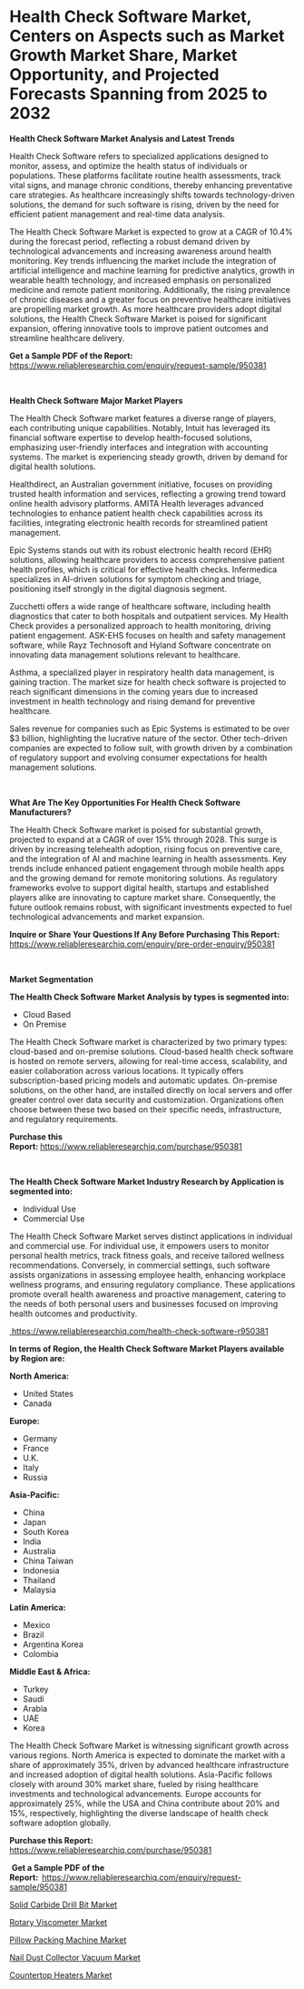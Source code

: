 <p><h1>Health Check Software Market, Centers on Aspects such as Market Growth Market Share, Market Opportunity, and Projected Forecasts Spanning from 2025 to 2032</h1></p><p><strong>Health Check Software Market Analysis and Latest Trends</strong></p>
<p><p>Health Check Software refers to specialized applications designed to monitor, assess, and optimize the health status of individuals or populations. These platforms facilitate routine health assessments, track vital signs, and manage chronic conditions, thereby enhancing preventative care strategies. As healthcare increasingly shifts towards technology-driven solutions, the demand for such software is rising, driven by the need for efficient patient management and real-time data analysis.</p><p>The Health Check Software Market is expected to grow at a CAGR of 10.4% during the forecast period, reflecting a robust demand driven by technological advancements and increasing awareness around health monitoring. Key trends influencing the market include the integration of artificial intelligence and machine learning for predictive analytics, growth in wearable health technology, and increased emphasis on personalized medicine and remote patient monitoring. Additionally, the rising prevalence of chronic diseases and a greater focus on preventive healthcare initiatives are propelling market growth. As more healthcare providers adopt digital solutions, the Health Check Software Market is poised for significant expansion, offering innovative tools to improve patient outcomes and streamline healthcare delivery.</p></p>
<p><strong>Get a Sample PDF of the Report:&nbsp;</strong> <a href="https://www.reliableresearchiq.com/enquiry/request-sample/950381?utm_campaign=1906&utm_medium=2&utm_source=Github&utm_content=ia&utm_term=05032025&utm_id=health-check-software">https://www.reliableresearchiq.com/enquiry/request-sample/950381</a></p>
<p>&nbsp;</p>
<p><strong>Health Check Software Major Market Players</strong></p>
<p><p>The Health Check Software market features a diverse range of players, each contributing unique capabilities. Notably, Intuit has leveraged its financial software expertise to develop health-focused solutions, emphasizing user-friendly interfaces and integration with accounting systems. The market is experiencing steady growth, driven by demand for digital health solutions.</p><p>Healthdirect, an Australian government initiative, focuses on providing trusted health information and services, reflecting a growing trend toward online health advisory platforms. AMITA Health leverages advanced technologies to enhance patient health check capabilities across its facilities, integrating electronic health records for streamlined patient management.</p><p>Epic Systems stands out with its robust electronic health record (EHR) solutions, allowing healthcare providers to access comprehensive patient health profiles, which is critical for effective health checks. Infermedica specializes in AI-driven solutions for symptom checking and triage, positioning itself strongly in the digital diagnosis segment.</p><p>Zucchetti offers a wide range of healthcare software, including health diagnostics that cater to both hospitals and outpatient services. My Health Check provides a personalized approach to health monitoring, driving patient engagement. ASK-EHS focuses on health and safety management software, while Rayz Technosoft and Hyland Software concentrate on innovating data management solutions relevant to healthcare.</p><p>Asthma, a specialized player in respiratory health data management, is gaining traction. The market size for health check software is projected to reach significant dimensions in the coming years due to increased investment in health technology and rising demand for preventive healthcare.</p><p>Sales revenue for companies such as Epic Systems is estimated to be over $3 billion, highlighting the lucrative nature of the sector. Other tech-driven companies are expected to follow suit, with growth driven by a combination of regulatory support and evolving consumer expectations for health management solutions.</p></p>
<p>&nbsp;</p>
<p><strong>What Are The Key Opportunities For Health Check Software Manufacturers?</strong></p>
<p><p>The Health Check Software market is poised for substantial growth, projected to expand at a CAGR of over 15% through 2028. This surge is driven by increasing telehealth adoption, rising focus on preventive care, and the integration of AI and machine learning in health assessments. Key trends include enhanced patient engagement through mobile health apps and the growing demand for remote monitoring solutions. As regulatory frameworks evolve to support digital health, startups and established players alike are innovating to capture market share. Consequently, the future outlook remains robust, with significant investments expected to fuel technological advancements and market expansion.</p></p>
<p><strong>Inquire or Share Your Questions If Any Before Purchasing This Report:</strong> <a href="https://www.reliableresearchiq.com/enquiry/pre-order-enquiry/950381?utm_campaign=1906&utm_medium=2&utm_source=Github&utm_content=ia&utm_term=05032025&utm_id=health-check-software">https://www.reliableresearchiq.com/enquiry/pre-order-enquiry/950381</a></p>
<p>&nbsp;</p>
<p><strong>Market Segmentation</strong></p>
<p><strong>The Health Check Software Market Analysis by types is segmented into:</strong></p>
<p><ul><li>Cloud Based</li><li>On Premise</li></ul></p>
<p><p>The Health Check Software market is characterized by two primary types: cloud-based and on-premise solutions. Cloud-based health check software is hosted on remote servers, allowing for real-time access, scalability, and easier collaboration across various locations. It typically offers subscription-based pricing models and automatic updates. On-premise solutions, on the other hand, are installed directly on local servers and offer greater control over data security and customization. Organizations often choose between these two based on their specific needs, infrastructure, and regulatory requirements.</p></p>
<p><strong>Purchase this Report:&nbsp;</strong><a href="https://www.reliableresearchiq.com/purchase/950381?utm_campaign=1906&utm_medium=2&utm_source=Github&utm_content=ia&utm_term=05032025&utm_id=health-check-software">https://www.reliableresearchiq.com/purchase/950381</a></p>
<p>&nbsp;</p>
<p><strong>The Health Check Software Market Industry Research by Application is segmented into:</strong></p>
<p><ul><li>Individual Use</li><li>Commercial Use</li></ul></p>
<p><p>The Health Check Software Market serves distinct applications in individual and commercial use. For individual use, it empowers users to monitor personal health metrics, track fitness goals, and receive tailored wellness recommendations. Conversely, in commercial settings, such software assists organizations in assessing employee health, enhancing workplace wellness programs, and ensuring regulatory compliance. These applications promote overall health awareness and proactive management, catering to the needs of both personal users and businesses focused on improving health outcomes and productivity.</p></p>
<p><a href="https://www.reliableresearchiq.com/health-check-software-r950381?utm_campaign=1906&utm_medium=2&utm_source=Github&utm_content=ia&utm_term=05032025&utm_id=health-check-software">&nbsp;https://www.reliableresearchiq.com/health-check-software-r950381</a></p>
<p><strong>In terms of Region, the Health Check Software Market Players available by Region are:</strong></p>
<p>
    <p> <strong> North America: </strong>
        <ul>
            <li>United States</li>
            <li>Canada</li>
        </ul>
        </p> 
    <p> <strong> Europe: </strong>
        <ul>
            <li>Germany</li>
            <li>France</li>
            <li>U.K.</li>
            <li>Italy</li>
            <li>Russia</li>
        </ul>
        </p> 
    <p> <strong> Asia-Pacific: </strong>
        <ul>
            <li>China</li>
            <li>Japan</li>
            <li>South Korea</li>
            <li>India</li>
            <li>Australia</li>
            <li>China Taiwan</li>
            <li>Indonesia</li>
            <li>Thailand</li>
            <li>Malaysia</li>
        </ul>
        </p> 
    <p> <strong> Latin America: </strong>
        <ul>
            <li>Mexico</li>
            <li>Brazil</li>
            <li>Argentina Korea</li>
            <li>Colombia</li>
        </ul>
        </p> 
    <p> <strong> Middle East & Africa: </strong>
        <ul>
            <li>Turkey</li>
            <li>Saudi</li>
            <li>Arabia</li>
            <li>UAE</li>
            <li>Korea</li>
        </ul>
    </p>
    </p>
<p><p>The Health Check Software Market is witnessing significant growth across various regions. North America is expected to dominate the market with a share of approximately 35%, driven by advanced healthcare infrastructure and increased adoption of digital health solutions. Asia-Pacific follows closely with around 30% market share, fueled by rising healthcare investments and technological advancements. Europe accounts for approximately 25%, while the USA and China contribute about 20% and 15%, respectively, highlighting the diverse landscape of health check software adoption globally.</p></p>
<p><strong>Purchase this Report: </strong><a href="https://www.reliableresearchiq.com/purchase/950381?utm_campaign=1906&utm_medium=2&utm_source=Github&utm_content=ia&utm_term=05032025&utm_id=health-check-software">https://www.reliableresearchiq.com/purchase/950381</a></p>
<p>&nbsp;<strong>Get a Sample PDF of the Report:&nbsp;&nbsp;</strong><a href="https://www.reliableresearchiq.com/enquiry/request-sample/950381?utm_campaign=1906&utm_medium=2&utm_source=Github&utm_content=ia&utm_term=05032025&utm_id=health-check-software">https://www.reliableresearchiq.com/enquiry/request-sample/950381</a></p>
<p><strong></strong></p>
<p><p><a href="https://github.com/taveyasenay/Market-Research-Report-List-1/blob/main/solid-carbide-drill-bit-market.md?utm_campaign=1906&utm_medium=2&utm_source=Github&utm_content=ia&utm_term=05032025&utm_id=health-check-software">Solid Carbide Drill Bit Market</a></p><p><a href="https://github.com/janotjuljo/Market-Research-Report-List-1/blob/main/rotary-viscometer-market.md?utm_campaign=1906&utm_medium=2&utm_source=Github&utm_content=ia&utm_term=05032025&utm_id=health-check-software">Rotary Viscometer Market</a></p><p><a href="https://github.com/ssaradulai/Market-Research-Report-List-1/blob/main/pillow-packing-machine-market.md?utm_campaign=1906&utm_medium=2&utm_source=Github&utm_content=ia&utm_term=05032025&utm_id=health-check-software">Pillow Packing Machine Market</a></p><p><a href="https://github.com/laingragle95/Market-Research-Report-List-1/blob/main/nail-dust-collector-vacuum-market.md?utm_campaign=1906&utm_medium=2&utm_source=Github&utm_content=ia&utm_term=05032025&utm_id=health-check-software">Nail Dust Collector Vacuum Market</a></p><p><a href="https://github.com/uripeachrii/Market-Research-Report-List-1/blob/main/countertop-heaters-market.md?utm_campaign=1906&utm_medium=2&utm_source=Github&utm_content=ia&utm_term=05032025&utm_id=health-check-software">Countertop Heaters Market</a></p></p>